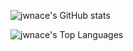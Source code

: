 ![jwnace's GitHub stats](https://github-readme-stats.vercel.app/api?username=jwnace&show_icons=true&theme=tokyonight)

![jwnace's Top Languages](https://github-readme-stats.vercel.app/api/top-langs/?username=jwnace&theme=tokyonight&layout=compact)

<!--
<img src="https://github.com/jwnace/jwnace/assets/3495660/1a739751-33b8-4e11-b227-e843da89a6f6">

### Hi there 👋

**jwnace/jwnace** is a ✨ _special_ ✨ repository because its `README.md` (this file) appears on your GitHub profile.

Here are some ideas to get you started:

- 🔭 I’m currently working on ...
- 🌱 I’m currently learning ...
- 👯 I’m looking to collaborate on ...
- 🤔 I’m looking for help with ...
- 💬 Ask me about ...
- 📫 How to reach me: ...
- 😄 Pronouns: ...
- ⚡ Fun fact: ...
-->

